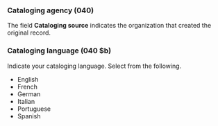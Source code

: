 ### Cataloging agency (040)

The field **Cataloging source** indicates the organization that created the original record.

### Cataloging language (040 $b)

Indicate your cataloging language. Select from the following.
- English
- French
- German
- Italian
- Portuguese
- Spanish   
